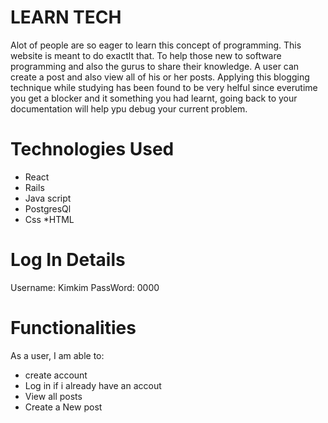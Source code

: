 # LEARN TECH

Alot of people are so eager to learn this concept of programming. This website is meant to do exactlt that. To help those new
to software programming and also the gurus to share their knowledge. A user can create a post and also 
view all of his or her posts. Applying this blogging
technique while studying has been found to be very helful since everutime you get a blocker and it something you had learnt, going back to your documentation will help ypu debug your current problem.

# Technologies Used
* React
* Rails
* Java script
* PostgresQl
* Css
*HTML

# Log In Details
Username: Kimkim
PassWord: 0000

# Functionalities
As a user, I am able to:
* create account
* Log in if i already have an accout
* View all posts
* Create a New post


